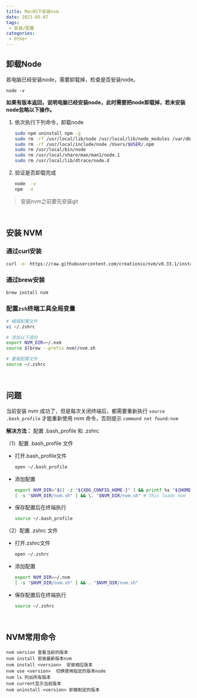 ```yaml
---
title: MacOS下安装nvm
date: 2021-05-07
tags:
 - 安装/配置
categories: 
 - Other
---
```


## 卸载Node

若电脑已经安装node，需要卸载掉，检查是否安装node。

```
node -v
```

**如果有版本返回，说明电脑已经安装node，此时需要把node卸载掉，若未安装node忽略以下操作。**

1. 依次执行下列命令，卸载node

   ```bash
   sudo npm uninstall npm -g
   sudo rm -rf /usr/local/lib/node /usr/local/lib/node_modules /var/db/receipts/org.nodejs.*
   sudo rm -rf /usr/local/include/node /Users/$USER/.npm
   sudo rm /usr/local/bin/node
   sudo rm /usr/local/share/man/man1/node.1
   sudo rm /usr/local/lib/dtrace/node.d
   ```

2. 验证是否卸载完成

   ```bash
   node  -v
   npm  -v
   ```

>  安装nvm之前要先安装git



<br>

## 安装 NVM

### 通过curl安装

```bash
curl -o- https://raw.githubusercontent.com/creationix/nvm/v0.33.1/install.sh | bash
```



### 通过brew安装

```bash
brew install nvm
```


### 配置`zsh`终端工具全局变量

```bash
# 编辑配置文件
vi ~/.zshrc

# 添加以下语句
export NVM_DIR=~/.nvm
source $(brew --prefix nvm)/nvm.sh

# 重载配置文件
source ~/.zshrc
```

<br>

## **问题**

当前安装 nvm 成功了，但是每次关闭终端后，都需要重新执行 `source .bash_profile` 才能重新使用 nvm 命令，否则提示 `commond not found:nvm`



**解决方法：** 配置 .bash_profile 和 .zshrc

（1）配置 .bash_profile 文件

- 打开.bash_profile文件

  ```bash
  open ~/.bash_profile
  ```

- 添加配置

  ```bash
  export NVM_DIR="$([ -z "${XDG_CONFIG_HOME-}" ] && printf %s "${HOME}/.nvm" || printf %s "${XDG_CONFIG_HOME}/nvm")"
  [ -s "$NVM_DIR/nvm.sh" ] && \. "$NVM_DIR/nvm.sh" # This loads nvm
  ```

- 保存配置后在终端执行

  ```bash
  source ~/.bash_profile
  ```

（2）配置 .zshrc 文件

- 打开.zshrc文件

  ```bash
  open ~/.zshrc
  ```

- 添加配置

  ```bash
  export NVM_DIR=~/.nvm
  [ -s "$NVM_DIR/nvm.sh" ] && . "$NVM_DIR/nvm.sh"
  ```

- 保存配置后在终端执行

  ```bash
  source ~/.zshrc
  ```


<br>

## NVM常用命令

```
nvm version 查看当前的版本
nvm install 安装最新版本nvm
nvm install <version>  安装相应版本
nvm use <version>  切换使用指定的版本node
nvm ls 列出所有版本
nvm current显示当前版本
nvm uninstall <version> 卸载制定的版本
```

